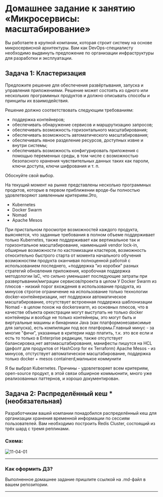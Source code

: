
# Домашнее задание к занятию «Микросервисы: масштабирование»

Вы работаете в крупной компании, которая строит систему на основе микросервисной архитектуры.
Вам как DevOps-специалисту необходимо выдвинуть предложение по организации инфраструктуры для разработки и эксплуатации.

## Задача 1: Кластеризация

Предложите решение для обеспечения развёртывания, запуска и управления приложениями.
Решение может состоять из одного или нескольких программных продуктов и должно описывать способы и принципы их взаимодействия.

Решение должно соответствовать следующим требованиям:
- поддержка контейнеров;
- обеспечивать обнаружение сервисов и маршрутизацию запросов;
- обеспечивать возможность горизонтального масштабирования;
- обеспечивать возможность автоматического масштабирования;
- обеспечивать явное разделение ресурсов, доступных извне и внутри системы;
- обеспечивать возможность конфигурировать приложения с помощью переменных среды,
в том числе с возможностью безопасного хранения чувствительных данных таких как пароли, ключи доступа, ключи шифрования и т. п.

Обоснуйте свой выбор.

На текущий момент на рынке представлены несколько программных продктов, которые в первом приближении вроде-бы 
полностью удовлетворяют заявленным критериям.Это,
- Kubernetes
- Docker Swarm
- Nomad
- Apache Mesos

При пристальном просмотре возможностей каждого продукта, выясняется, что заданные требования в полном объеме поддерживает
только  Kubernetes, также поддерживает как вертикальное так и горизонтальное масштабирование, наименьший vendor lock-in, 
обширные возможности по кастомизации кластеров, возможность относительно быстрого старта от момента начального обучения возможностям продукта
оканчивая полноценной работой с использованием последнего, +поддержка "из коробки" разных стратегий обновления приложения,
коробочная поддержка методологии IaC, что сильно уменьшает последующие затраты при развертывании/миграции сервисов/проекта в целом
У Docker Swarm из плюсов - низкий порог вхождения в использование продукта, из минусов строгое ограничение на использование
только технологии docker-контейнеризации, нет поддержки автоматическое масштабирование, отсутствует встроенная поддержка шаблонизации
Nomad - в целом похож на dockerswarm, из основных плюсов, что в качестве объекта оркестрации могут выступать не только 
docker контейнеры и вообще не только контейнеры, это могут быть и виртуальные машины и бинарники Java (как платформонезависимые для запуска),
есть компиляции под все платформы.Главный минус - за многие "фичи", указанные в критерии надо платить, т.к. это все если и есть то только
в Enterprise редакции, также отсутствует балансировка,нет автомасштабирования, манифесты пишутся на HCL (дефолт для продуктов от HashCorp for ex Terraform)
Apache Mesos - из минусов, отстуствует автоматическое масштабирование, поддержка только docker + mesos containerd,малнькое коммунити 

Я бы выбрал Kubernetes. Причины - удовлетворяет всем критериям, open-source продукт, в этой связи обширное коммьюнити, много уже реализованных паттернов,
и хорошо документирован. 








 

## Задача 2: Распределённый кеш * (необязательная)

Разработчикам вашей компании понадобился распределённый кеш для организации хранения временной информации по сессиям пользователей.
Вам необходимо построить Redis Cluster, состоящий из трёх шард с тремя репликами.

### Схема:

![11-04-01](https://user-images.githubusercontent.com/1122523/114282923-9b16f900-9a4f-11eb-80aa-61ed09725760.png)

---

### Как оформить ДЗ?

Выполненное домашнее задание пришлите ссылкой на .md-файл в вашем репозитории.

---
